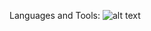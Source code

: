 Languages and Tools:
![alt text](https://giphy.com/gifs/devrock-python-django-edr-KAq5w47R9rmTuvWOWa)
